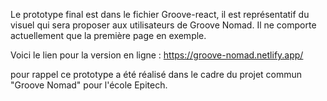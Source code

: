 Le prototype final est dans le fichier Groove-react, il  est représentatif du visuel qui sera proposer aux utilisateurs de Groove Nomad. 
Il ne comporte actuellement que la première page en exemple. 

Voici le lien pour la version en ligne : https://groove-nomad.netlify.app/

pour rappel ce prototype a été réalisé dans le cadre du projet commun "Groove Nomad" pour l'école Epitech.
